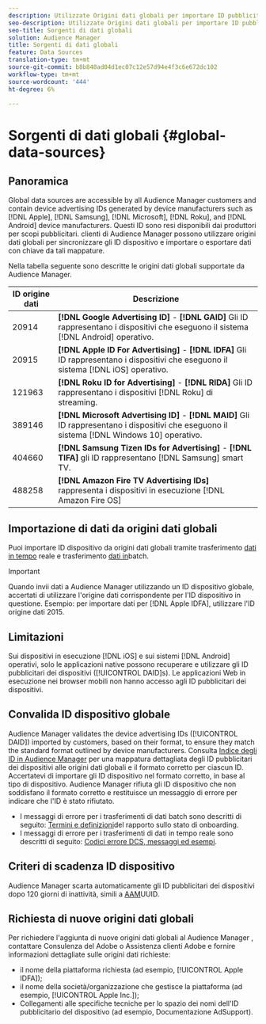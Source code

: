 ```yaml
---
description: Utilizzate Origini dati globali per importare ID pubblicitari per dispositivi.
seo-description: Utilizzate Origini dati globali per importare ID pubblicitari per dispositivi.
seo-title: Sorgenti di dati globali
solution: Audience Manager
title: Sorgenti di dati globali
feature: Data Sources
translation-type: tm+mt
source-git-commit: b8b848ad04d1ec07c12e57d94e4f3c6e672dc102
workflow-type: tm+mt
source-wordcount: '444'
ht-degree: 6%

---
```



# Sorgenti di dati globali {#global-data-sources}

## Panoramica

Global data sources are accessible by all Audience Manager customers and contain device advertising IDs generated by device manufacturers such as [!DNL Apple], [!DNL Samsung], [!DNL Microsoft], [!DNL Roku], and [!DNL Android] device manufacturers. Questi ID sono resi disponibili dai produttori per scopi pubblicitari.  clienti di Audience Manager possono utilizzare origini dati globali per sincronizzare gli ID dispositivo e importare o esportare dati con chiave da tali mappature.

Nella tabella seguente sono descritte le origini dati globali supportate da  Audience Manager.

| ID origine dati | Descrizione |
|---|---|
| 20914 | **[!DNL Google Advertising ID]** - **[!DNL GAID]** Gli ID rappresentano i dispositivi che eseguono il sistema [!DNL Android] operativo. |
| 20915 | **[!DNL Apple ID For Advertising]** - **[!DNL IDFA]** Gli ID rappresentano i dispositivi che eseguono il sistema [!DNL iOS] operativo. |
| 121963 | **[!DNL Roku ID for Advertising]** - **[!DNL RIDA]** Gli ID rappresentano i dispositivi [!DNL Roku] di streaming. |
| 389146 | **[!DNL Microsoft Advertising ID]** - **[!DNL MAID]** Gli ID rappresentano i dispositivi che eseguono il sistema [!DNL Windows 10] operativo. |
| 404660 | **[!DNL Samsung Tizen IDs for Advertising]** - **[!DNL TIFA]** gli ID rappresentano [!DNL Samsung] smart TV. |
| 488258 | **[!DNL Amazon Fire TV Advertising IDs]** rappresenta i dispositivi in esecuzione [!DNL Amazon Fire OS] |

## Importazione di dati da origini dati globali

Puoi importare ID dispositivo da origini dati globali tramite trasferimento [dati in tempo](../integration/sending-audience-data/real-time-data-integration/real-time-data-transfer.md) reale e trasferimento [dati in](../integration/sending-audience-data/batch-data-transfer-explained/batch-data-transfer-explained.md)batch.

>[!IMPORTANT]
>
>Quando invii dati a  Audience Manager utilizzando un ID dispositivo globale, accertati di utilizzare l&#39;origine dati corrispondente per l&#39;ID dispositivo in questione. Esempio: per importare dati per [!DNL Apple IDFA], utilizzare l&#39;ID origine dati 2015.

## Limitazioni

Sui dispositivi in esecuzione [!DNL iOS] e sui sistemi [!DNL Android] operativi, solo le applicazioni native possono recuperare e utilizzare gli ID pubblicitari dei dispositivi ([!UICONTROL DAID]s). Le applicazioni Web in esecuzione nei browser mobili non hanno accesso agli ID pubblicitari dei dispositivi.

## Convalida ID dispositivo globale

Audience Manager validates the device advertising IDs ([!UICONTROL DAID]) imported by customers, based on their format, to ensure they match the standard format outlined by device manufacturers. Consulta [Indice degli ID in  Audience Manager](../reference/ids-in-aam.md) per una mappatura dettagliata degli ID pubblicitari dei dispositivi alle origini dati globali e il formato corretto per ciascun ID. Accertatevi di importare gli ID dispositivo nel formato corretto, in base al tipo di dispositivo.  Audience Manager rifiuta gli ID dispositivo che non soddisfano il formato corretto e restituisce un messaggio di errore per indicare che l&#39;ID è stato rifiutato.

* I messaggi di errore per i trasferimenti di dati batch sono descritti di seguito: [Termini e definizioni](../reporting/onboarding-status-report.md#report-terms-conditions)del rapporto sullo stato di onboarding.
* I messaggi di errore per i trasferimenti di dati in tempo reale sono descritti di seguito: [Codici errore DCS, messaggi ed esempi](../api/dcs-intro/dcs-api-reference/dcs-error-codes.md).

## Criteri di scadenza ID dispositivo

 Audience Manager scarta automaticamente gli ID pubblicitari dei dispositivi dopo 120 giorni di inattività, simili a [AAM](../faq/faq-privacy.md)UUID.

## Richiesta di nuove origini dati globali

Per richiedere l&#39;aggiunta di nuove origini dati globali al Audience Manager , contattare  Consulenza del Adobe o  Assistenza clienti Adobe e fornire informazioni dettagliate sulle origini dati richieste:

* il nome della piattaforma richiesta (ad esempio, [!UICONTROL Apple IDFA]);
* il nome della società/organizzazione che gestisce la piattaforma (ad esempio, [!UICONTROL Apple Inc.]);
* Collegamenti alle specifiche tecniche per lo spazio dei nomi dell&#39;ID pubblicitario del dispositivo (ad esempio, Documentazione [](https://developer.apple.com/documentation/adsupport)AdSupport).